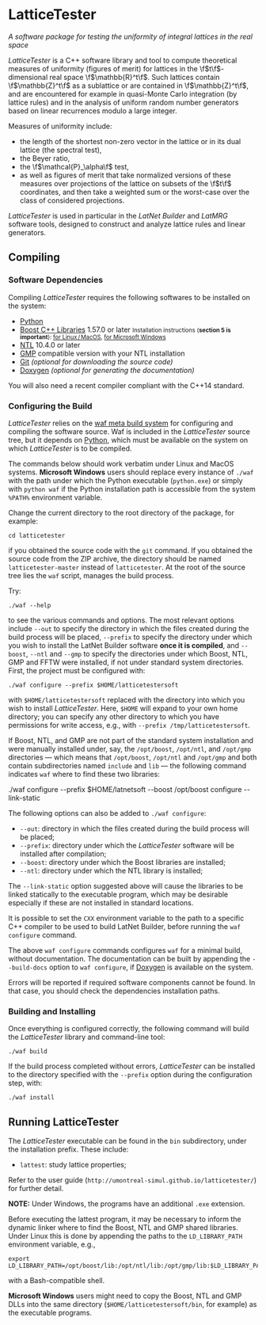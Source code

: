 # LatticeTester
_A software package for testing the uniformity of integral lattices in the real space_

*LatticeTester* is a C++ software library and tool to compute theoretical measures
of uniformity (figures of merit) for lattices in the \f$t\f$-dimensional real space \f$\mathbb{R}^t\f$. 
Such lattices contain \f$\mathbb{Z}^t\f$ as a sublattice or are contained in \f$\mathbb{Z}^t\f$, and
are encountered for example in quasi-Monte Carlo integration
(by lattice rules) and in the analysis of uniform random number generators
based on linear recurrences modulo a large integer.

Measures of uniformity include: 
- the length of the shortest non-zero vector in the lattice or in its dual lattice 
(the spectral test),
- the Beyer ratio,
- the \f$\mathcal{P}_\alpha\f$ test, 
- as well as figures of merit that take normalized versions of these measures over 
projections of the lattice on subsets of the \f$t\f$ coordinates, and then take a weighted 
sum or the worst-case over the class of considered projections.

*LatticeTester* is used in particular in the *LatNet Builder* and *LatMRG*
software tools, designed to construct and analyze lattice rules and linear generators.

## Compiling

### Software Dependencies

Compiling *LatticeTester* requires the following softwares to be installed on
the system:

* [Python](https://conda.io/docs/user-guide/install/download.html)
* [Boost C++ Libraries](http://www.boost.org/) 1.57.0 or later
  <small>
  Installation instructions (**section 5 is important**):
  [for Linux / MacOS](http://www.boost.org/doc/libs/release/more/getting_started/unix-variants.html),
  [for Microsoft Windows](http://www.boost.org/doc/libs/release/more/getting_started/windows.html)
  </small>
* [NTL](http://www.shoup.net/ntl/index.html) 10.4.0 or later
* [GMP](http://www.shoup.net/ntl/index.html) compatible version with your NTL installation
* [Git](http://git-scm.com/) *(optional for downloading the source code)*
* [Doxygen](http://www.stack.nl/~dimitri/doxygen/) *(optional for generating
  the documentation)*

You will also need a recent compiler compliant with the C++14 standard.

### Configuring the Build

*LatticeTester* relies on the
[waf meta build system](https://code.google.com/p/waf/) for configuring and
compiling the software source.
Waf is included in the *LatticeTester* source tree, but it depends on
[Python](http://python.org/download), which must be available on the system
on which *LatticeTester* is to be compiled.

The commands below should work verbatim under Linux and MacOS systems.
**Microsoft Windows** users should replace every instance of `./waf` 
with the path under which the Python executable
(`python.exe`) or simply with `python waf`
if the Python installation path is accessible from the system `%PATH%`
environment variable.

Change the current directory to the root directory of the package, for example:

    cd latticetester

if you obtained the source code with the `git` command.
If you obtained the source code from the ZIP archive, the directory should be
named `latticetester-master` instead of `latticetester`.
At the root of the source tree lies the `waf` script, manages the build
process.

Try:

	./waf --help

to see the various commands and options.
The most relevant options include `--out` to specify the directory in which the
files created during the build process will be placed, `--prefix` to specify
the directory under which you wish to install the LatNet Builder software
**once it is compiled**, and `--boost`, `--ntl` and `--gmp` to specify the directories
under which Boost, NTL, GMP and FFTW were installed, if not under standard system
directories.  First, the project must be configured with:

	./waf configure --prefix $HOME/latticetestersoft

with `$HOME/latticetestersoft` replaced with the directory into which you wish to install
*LatticeTester*.
Here, `$HOME` will expand to your own home directory; you can specify any other
directory to which you have permissions for write access, e.g., with `--prefix
/tmp/latticetestersoft`.

If Boost, NTL, and GMP are not part of the standard system installation and were
manually installed under, say, the `/opt/boost`, `/opt/ntl`, and `/opt/gmp` directories —
which means that `/opt/boost`, `/opt/ntl` and `/opt/gmp` and both contain subdirectories named
`include` and `lib` — the following command indicates `waf` where to find these
two libraries:

  ./waf configure --prefix $HOME/latnetsoft --boost /opt/boost configure --link-static

The following options can also be added to `./waf configure`:

- `--out`: directory in which the files created during the build process will
  be placed;
- `--prefix`: directory under which the *LatticeTester* software will be installed after
  compilation;
- `--boost`: directory under which the Boost libraries are installed;
- `--ntl`: directory under which the NTL library is installed;


The `--link-static` option suggested above will cause the 
libraries to be linked statically to the executable program, which may be
desirable especially if these are not installed in standard locations.

It is possible to set the `CXX` environment variable to the path to a specific
C++ compiler to be used to build LatNet Builder, before running the `waf
configure` command.

The above `waf configure` commands configures `waf` for a minimal build,
without documentation.  The documentation can be built by
appending the `--build-docs` option to `waf configure`, if
  [Doxygen](http://www.stack.nl/~dimitri/doxygen/) is available on the system.

Errors will be reported if required software components cannot be found.  In
that case, you should check the dependencies installation paths.


### Building and Installing

Once everything is configured correctly, the following command will build the
*LatticeTester* library and command-line tool:

    ./waf build

If the build process completed without errors, *LatticeTester* can be installed to the
directory specified with the `--prefix` option during the configuration step,
with:

    ./waf install


## Running LatticeTester

The *LatticeTester* executable can be found in the `bin` subdirectory, under the installation prefix.
These include:

- `lattest`: study lattice properties;

Refer to the user guide (`http://umontreal-simul.github.io/latticetester/`) for further detail.

**NOTE:** Under Windows, the programs have an additional `.exe` extension.

Before executing the lattest program, it may be necessary to inform the dynamic
linker where to find the Boost, NTL and GMP shared libraries.  Under Linux
this is done by appending the paths to the `LD_LIBRARY_PATH` environment
variable, e.g.,

    export LD_LIBRARY_PATH=/opt/boost/lib:/opt/ntl/lib:/opt/gmp/lib:$LD_LIBRARY_PATH

with a Bash-compatible shell.

**Microsoft Windows** users might need to copy the Boost, NTL and GMP DLLs into the
same directory (`$HOME/latticetestersoft/bin`, for example) as the executable programs.